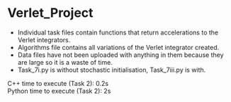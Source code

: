 # Verlet_Project

- Individual task files contain functions that return accelerations to the Verlet integrators.  
- Algorithms file contains all variations of the Verlet integrator created.  
- Data files have not been uploaded with anything in them because they are large so it is a waste of time.  
- Task_7i.py is without stochastic initialisation, Task_7iii.py is with.

C++ time to execute (Task 2): 0.2s   
Python time to execute (Task 2): 2s
